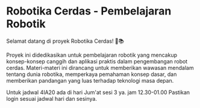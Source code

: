 # Robotika Cerdas - Pembelajaran Robotik

Selamat datang di proyek Robotika Cerdas! 🤖📚

Proyek ini didedikasikan untuk pembelajaran robotik yang mencakup konsep-konsep canggih dan aplikasi praktis dalam pengembangan robot cerdas. Materi-materi ini dirancang untuk memberikan wawasan mendalam tentang dunia robotika, memperkaya pemahaman konsep dasar, dan memberikan pandangan yang luas terhadap teknologi masa depan.

Untuk jadwal 4IA20 ada di hari Jum'at sesi 3 ya. jam 12.30-01.00 Pastikan login sesuai jadwal hari dan sesinya.